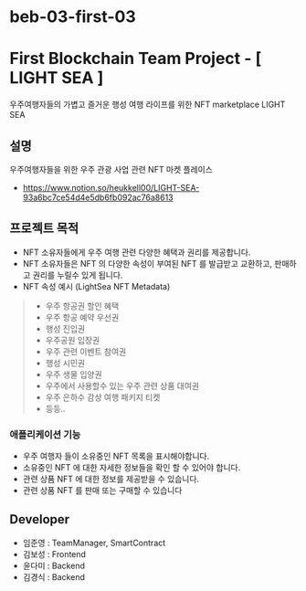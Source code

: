 # beb-03-first-03

# First Blockchain Team Project - [ LIGHT SEA ]
우주여행자들의 가볍고 즐거운 행성 여행 라이프를 위한 NFT marketplace LIGHT SEA

## 설명
우주여행자들을 위한 우주 관광 사업 관련 NFT 마켓 플레이스
- https://www.notion.so/heukkell00/LIGHT-SEA-93a6bc7ce54d4e5db6fb092ac76a8613

## 프로젝트 목적
- NFT 소유자들에게 우주 여행 관련 다양한 혜택과 권리를 제공합니다.
- NFT 소유자들은 NFT 의 다양한 속성이 부여된 NFT 를 발급받고 교환하고, 판매하고 권리를 누릴수 있게 됩니다.
- NFT 속성 예시 (LightSea NFT Metadata)
> - 우주 항공권 할인 혜택
> - 우주 항공 예약 우선권
> - 행성 진입권
> - 우주공원 입장권
> - 우주 관련 이벤트 참여권
> - 행성 시민권
> - 우주 생물  입양권
> - 우주에서 사용할수 있는 우주 관련 상품 대여권
> - 우주 은하수 감상 여행 패키지 티켓
> - 등등..

### 애플리케이션 기능
- 우주 여행자 들이 소유중인 NFT 목록을 표시해야합니다.
- 소유중인 NFT 에 대한 자세한 정보들을 확인 할 수 있어야 합니다.
- 관련 상품 NFT 에 대한 정보를 제공받을 수 있습니다.
- 관련 상품 NFT 를 판매 또는 구매할 수 있습니다

## Developer
- 임준영 : TeamManager, SmartContract
- 김보성 : Frontend
- 윤다미 : Backend
- 김경식 : Backend
